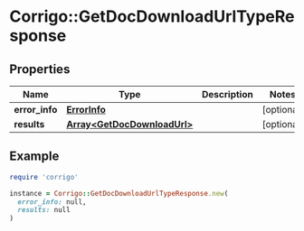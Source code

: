 # Corrigo::GetDocDownloadUrlTypeResponse

## Properties

| Name | Type | Description | Notes |
| ---- | ---- | ----------- | ----- |
| **error_info** | [**ErrorInfo**](ErrorInfo.md) |  | [optional] |
| **results** | [**Array&lt;GetDocDownloadUrl&gt;**](GetDocDownloadUrl.md) |  | [optional] |

## Example

```ruby
require 'corrigo'

instance = Corrigo::GetDocDownloadUrlTypeResponse.new(
  error_info: null,
  results: null
)
```

